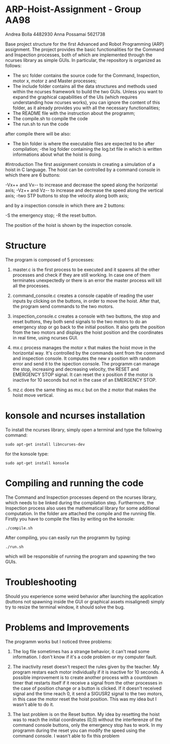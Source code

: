 # ARP-Hoist-Assignment - Group AA98
Andrea Bolla 4482930 
Anna Possamai 5621738

Base project structure for the first Advanced and Robot Programming (ARP) assignment.
The project provides the basic functionalities for the Command and Inspection processes, both of which are implemented through the ncurses library as simple GUIs. 
In particular, the repository is organized as follows:

- The src folder contains the source code for the Command, Inspection, motor x, motor z and Master processes;
- The include folder contains all the data structures and methods used within the ncurses framework to build the two GUIs. Unless you want to expand the graphical capabilities of the UIs (which requires understanding how ncurses works), you can ignore the content of this folder, as it already provides you with all the necessary functionalities;
- The README file with the instruction about the programm;
- The compile.sh to compile the code
- The run.sh to run the code

after compile there will be also:
- The bin folder is where the executable files are expected to be after compilation;
-the log folder containing the log.txt file in which is written informations about what the hoist is doing.


#Introduction
The first assignment consists in creating a simulation of a hoist in C language. 
The hoist can be controlled by a command console in which there are 6 buttons:

-Vx++ and Vx-- to increase and decrease the speed along the horizontal axis;
-Vz++ and Vz-- to increase and decrease the speed along the vertical axis;
-two STP buttons to stop the velocity along both axis;

and by a inspection console in which there are 2 buttons:

-S the emergency stop;
-R the reset button. 

The position of the hoist is shown by the inspection console.


# Structure
The program is composed of 5 processes:

1. master.c is the first process to be executed and it spawns all the other processes and check if they are still working. In case one of them terminates unexpectedly or there is an error the master process will kill all the processes.

2. command_console.c creates a console capable of reading the user inputs by clicking on the buttons, in order to move the hoist. After that, the program send commands to the two motors.

3. inspection_console.c creates a console with two buttons, the stop and reset buttons, they both send signals to the two motors to do an emergency stop or go back to the initial position. It also gets the position from the two motors and displays the hoist position and the coordinates in real time, using ncurses GUI. 

4. mx.c process manages the motor x that makes the hoist move in the horizontal way. It's controlled by the commands sent from the command and inspection console.
It computes the new x position with random error and send it to the ispection console. 
The programm can manage the stop, increasing and decreasing velocity, the RESET and EMERGENCY STOP signal. It can reset the x position if the motor is inactive for 10 seconds but not in the case of an EMERGENCY STOP.

5. mz.c does the same thing as mx.c but on the z motor that makes the hoist move vertical.


# konsole and ncurses installation
To install the ncurses library, simply open a terminal and type the following command:

	sudo apt-get install libncurses-dev

for the konsole type:

	sudo apt-get install konsole


# Compiling and running the code
The Command and Inspection processes depend on the ncurses library, which needs to be linked during the compilation step. Furthermore, the Inspection process also uses the mathematical library for some additional computation. 
In the folder are attached the compile and the running file. Firstly you have to compile the files by writing on the konsole:

	
	./compile.sh
	
	
After compiling, you can easily run the programm by typing:

	
	./run.sh


which will be responsible of running the program and spawning the two GUIs.


# Troubleshooting
Should you experience some weird behavior after launching the application (buttons not spawning inside the GUI or graphical assets misaligned) simply try to resize the terminal window, it should solve the bug.


# Problems and Improvements
The programm works but I noticed three problems:

1. The log file sometimes has a strange behavior, it can't read some information. I don't know if it's a code problem or my computer fault.

2. The inactivity reset doesn't respect the rules given by the teacher. 
My program restars each motor individually if it is inactive for 10 seconds. 
A possible improvement is to create another process with a countdown timer that restarts itself if it receive a signal from the other processes in the case of position change or a button is clicked. If it doesn't received signal and the time reach 0, it send a SIGUSR2 signal to the two motors, in this case the motor reset the hoist position. This was my idea but I wasn't able to do it.

3. The last problem is on the Reset button. My idea by resetting the hoist was to reach the initial coordinates (0,0) without the interferenze of the command console buttons, only the emergency stop has to work. In my programm during the reset you can modify the speed using the command console. I wasn't able to fix this problem
